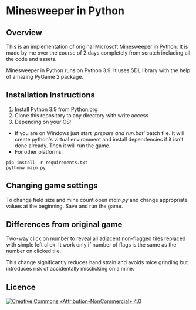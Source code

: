 # Minesweeper in Python

## Overview

This is an implementation of original Microsoft Minesweeper in Python. It is made by me over the course of 2 days completely from scratch including all the code and assets.

Minesweeper in Python runs on Python 3.9. It uses SDL library with the help of amazing PyGame 2 package.

## Installation Instructions

1. Install Python 3.9 from [Python.org](https://www.python.org/)
2. Clone this repository to any directory with write access
3. Depending on your OS:
- If you are on Windows just start _'prepare and run.bat'_ batch file. It will create python's virtual environment and install dependencies if it isn't done already. Then it will run the game.
- For other platforms:
```batch
pip install -r requirements.txt
pythonw main.py
```

## Changing game settings

To change field size and mine count open _main.py_ and change appropriate values at the beginning. Save and run the game.

## Differences from original game

Two-way click on number to reveal all adjacent non-flagged tiles replaced with simple left click. It work only if number of flags is the same as the number on clicked tile.

This change significantly reduces hand strain and avoids mice grinding but introduces risk of accidentally misclicking on a mine.

## Licence

[![Creative Commons «Attribution-NonCommercial» 4.0](https://i.creativecommons.org/l/by-nc/4.0/88x31.png)](http://creativecommons.org/licenses/by-nc/4.0/)

